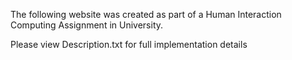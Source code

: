 The following website was created as part of a Human Interaction Computing Assignment in University.

Please view Description.txt for full implementation details
